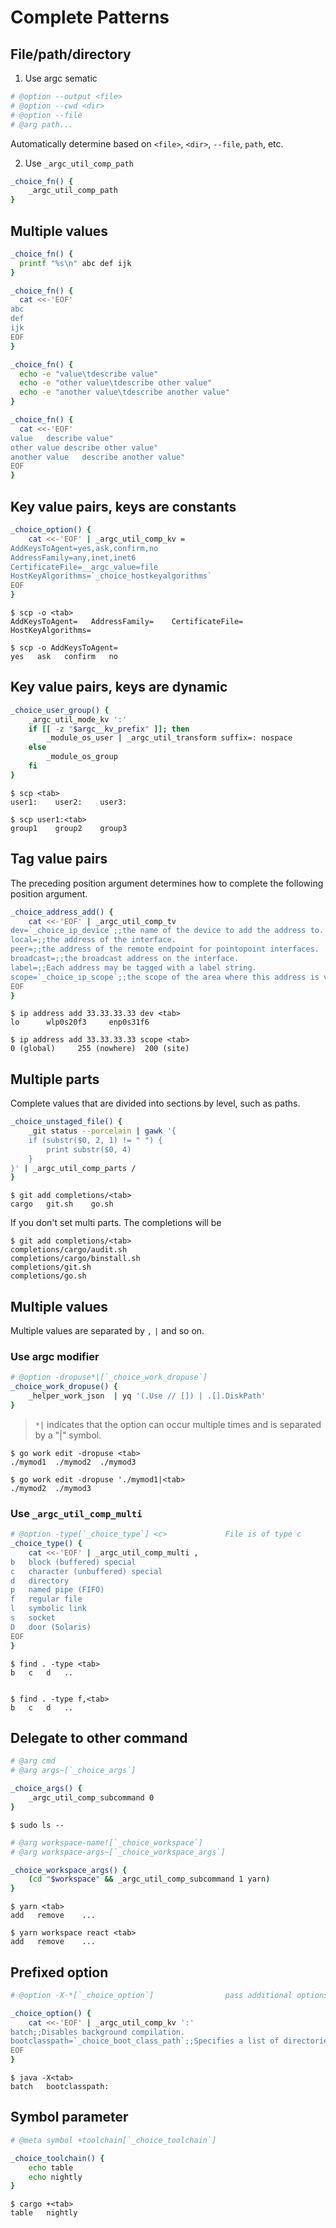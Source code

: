 # Complete Patterns

## File/path/directory

1. Use argc sematic

```sh
# @option --output <file>
# @option --cwd <dir>
# @option --file
# @arg path...
```

Automatically determine based on `<file>`, `<dir>`, `--file`, `path`, etc.

2. Use `_argc_util_comp_path`

```sh
_choice_fn() {
    _argc_util_comp_path
}
```

## Multiple values

```sh
_choice_fn() {
  printf "%s\n" abc def ijk
}
```

```sh
_choice_fn() {
  cat <<-'EOF'
abc
def
ijk
EOF
}
```

```sh
_choice_fn() {
  echo -e "value\tdescribe value"
  echo -e "other value\tdescribe other value"
  echo -e "another value\tdescribe another value"
}
```

```sh
_choice_fn() {
  cat <<-'EOF'
value	describe value"
other value	describe other value"
another value	describe another value"
EOF
}
```

## Key value pairs, keys are constants

```sh
_choice_option() {
    cat <<-'EOF' | _argc_util_comp_kv =
AddKeysToAgent=yes,ask,confirm,no
AddressFamily=any,inet,inet6
CertificateFile=__argc_value=file
HostKeyAlgorithms=`_choice_hostkeyalgorithms`
EOF
}
```

```
$ scp -o <tab>
AddKeysToAgent=   AddressFamily=    CertificateFile=    HostKeyAlgorithms=

$ scp -o AddKeysToAgent=
yes   ask   confirm   no
```

## Key value pairs, keys are dynamic

```sh
_choice_user_group() {
    _argc_util_mode_kv ':'
    if [[ -z "$argc__kv_prefix" ]]; then
        _module_os_user | _argc_util_transform suffix=: nospace
    else
        _module_os_group
    fi
}
```

```
$ scp <tab>
user1:    user2:    user3:

$ scp user1:<tab>
group1    group2    group3
```

## Tag value pairs

The preceding position argument determines how to complete the following position argument.

```sh
_choice_address_add() {
    cat <<-'EOF' | _argc_util_comp_tv
dev=`_choice_ip_device`;;the name of the device to add the address to.
local=;;the address of the interface.
peer=;;the address of the remote endpoint for pointopoint interfaces.
broadcast=;;the broadcast address on the interface.
label=;;Each address may be tagged with a label string.
scope=`_choice_ip_scope`;;the scope of the area where this address is valid.
EOF
}
```

```
$ ip address add 33.33.33.33 dev <tab>
lo      wlp0s20f3     enp0s31f6  

$ ip address add 33.33.33.33 scope <tab>
0 (global)     255 (nowhere)  200 (site) 
```

## Multiple parts

Complete values that are divided into sections by level, such as paths.

```sh
_choice_unstaged_file() {
    _git status --porcelain | gawk '{
    if (substr($0, 2, 1) != " ") {
        print substr($0, 4)
    }
}' | _argc_util_comp_parts /
}
```

```
$ git add completions/<tab>
cargo   git.sh    go.sh   
```

If you don't set multi parts. The completions will be

```
$ git add completions/<tab>
completions/cargo/audit.sh
completions/cargo/binstall.sh
completions/git.sh
completions/go.sh
```

## Multiple values

Multiple values are separated by `,` `|` and so on.

### Use argc modifier
```sh
# @option -dropuse*|[`_choice_work_dropuse`]
_choice_work_dropuse() {
    _helper_work_json  | yq '(.Use // []) | .[].DiskPath'
}
```

> `*|` indicates that the option can occur multiple times and is separated by a "|" symbol.

```
$ go work edit -dropuse <tab>
./mymod1  ./mymod2  ./mymod3

$ go work edit -dropuse './mymod1|<tab>
./mymod2  ./mymod3
```

### Use `_argc_util_comp_multi`

```sh
# @option -type[`_choice_type`] <c>             File is of type c
_choice_type() {
    cat <<-'EOF' | _argc_util_comp_multi ,
b	block (buffered) special
c	character (unbuffered) special
d	directory
p	named pipe (FIFO)
f	regular file
l	symbolic link
s	socket
D	door (Solaris)
EOF
}
```

```
$ find . -type <tab>
b   c   d   ..


$ find . -type f,<tab>
b   c   d   ..
```

## Delegate to other command

```sh
# @arg cmd
# @arg args~[`_choice_args`]

_choice_args() {
    _argc_util_comp_subcommand 0
}
```

```
$ sudo ls --
```

```sh
# @arg workspace-name![`_choice_workspace`]
# @arg workspace-args~[`_choice_workspace_args`]

_choice_workspace_args() {
    (cd "$workspace" && _argc_util_comp_subcommand 1 yarn)
}
```

```
$ yarn <tab>
add   remove    ...

$ yarn workspace react <tab>
add   remove    ...
```

## Prefixed option

```sh
# @option -X-*[`_choice_option`]                pass additional options to JVM

_choice_option() {
    cat <<-'EOF' | _argc_util_comp_kv ':'
batch;;Disables background compilation.
bootclasspath=`_choice_boot_class_path`;;Specifies a list of directories
EOF
}
```

```
$ java -X<tab>
batch   bootclasspath:
```

## Symbol parameter

```sh
# @meta symbol +toolchain[`_choice_toolchain`]

_choice_toolchain() {
    echo table
    echo nightly
}
```

```
$ cargo +<tab>
table   nightly
```